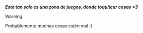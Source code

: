 ***Esto tan solo es una zona de juegos, donde toquitear cosas <3***

> [!WARNING]
> Probablemente muchas cosas estén mal :(